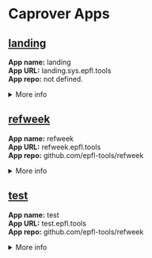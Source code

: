 # Caprover Apps

## [landing](landing.sys.epfl.tools)

**App name:** landing  
**App URL:** landing.sys.epfl.tools  
**App repo:** not defined.  
<details><summary>More info</summary>

**Internal port:** 7575  
**Force SSL:** No  
**Captain definition relative file path:** ./captain-definition  
</details>

## [refweek](refweek.epfl.tools)

**App name:** refweek  
**App URL:** refweek.epfl.tools  
**App repo:** github.com/epfl-tools/refweek  
<details><summary>More info</summary>

**Internal port:** 3000  
**Force SSL:** Yes  
**Captain definition relative file path:** ./captain-definition  
</details>

## [test](test.epfl.tools)

**App name:** test  
**App URL:** test.epfl.tools  
**App repo:** github.com/epfl-tools/refweek  
<details><summary>More info</summary>

**Internal port:** 3000  
**Force SSL:** Yes  
**Captain definition relative file path:** ./captain-definition  
</details>

